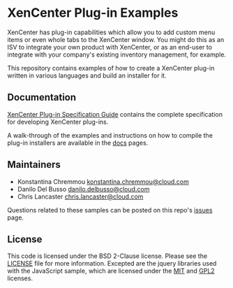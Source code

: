 # XenCenter Plug-in Examples

XenCenter has plug-in capabilities which allow you to add custom menu items or
even whole tabs to the XenCenter window. You might do this as an ISV to integrate
your own product with XenCenter, or as an end-user to integrate with your
company's existing inventory management, for example.

This repository contains examples of how to create a XenCenter plug-in written
in various languages and build an installer for it.

## Documentation

[XenCenter Plug-in Specification Guide](https://docs.citrix.com/en-us/citrix-hypervisor/developer/xencenter-plugin-specification.html)
contains the complete specification for developing XenCenter plug-ins.

A walk-through of the examples and instructions on how to compile the plug-in
installers are available in the [docs](docs/README.md) pages.

## Maintainers

* Konstantina Chremmou <konstantina.chremmou@cloud.com>
* Danilo Del Busso <danilo.delbusso@cloud.com>
* Chris Lancaster <chris.lancaster@cloud.com>

Questions related to these samples can be posted on this repo's
[issues](https://github.com/xenserver/xencenter-samples/issues) page.

## License

This code is licensed under the BSD 2-Clause license. Please see the
[LICENSE](LICENSE) file for more information. Excepted are the jquery libraries
used with the JavaScript sample, which are licensed under the [MIT][1] and
[GPL2][2] licenses.

[1]: https://opensource.org/licenses/MIT
[2]: http://www.gnu.org/licenses/old-licenses/gpl-2.0.html
